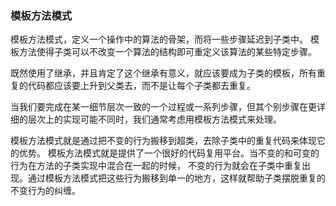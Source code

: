 ### 模板方法模式

模板方法模式，定义一个操作中的算法的骨架，而将一些步骤延迟到子类中。
模板方法使得子类可以不改变一个算法的结构即可重定义该算法的某些特定步骤。

既然使用了继承，并且肯定了这个继承有意义，就应该要成为子类的模板，所有重复的代码都应该要上升到父类去，而不是让每个子类都去重复。

当我们要完成在某一细节层次一致的一个过程或一系列步骤，但其个别步骤在更详细的层次上的实现可能不同时，我们通常考虑用模板方法模式来处理。

模板方法模式就是通过把不变的行为搬移到超类，去除子类中的重复代码来体现它的优势。
模板方法模式就是提供了一个很好的代码复用平台。当不变的和可变的行为在方法的子类实现中混合在一起的时候，
不变的行为就会在子类中重复出现。通过模板方法模式把这些行为搬移到单一的地方，这样就帮助子类摆脱重复的不变行为的纠缠。